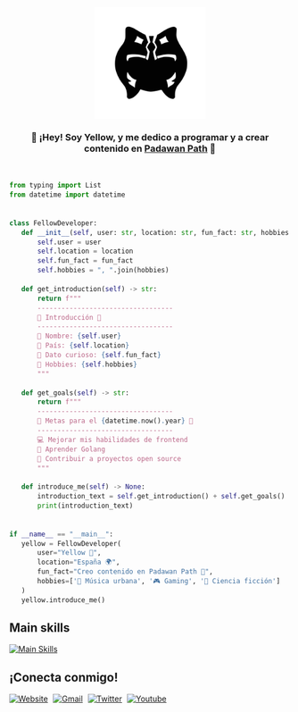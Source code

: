 <p align="center"><img align="center" width="200" src="img/logo_no_bg.svg"/></p>
    <h3 align="center">👋 ¡Hey! Soy Yellow, y me dedico a <strong>programar y a crear contenido</strong> en <a href="http://padawanpath.es">Padawan Path</a> 👋</h3>
</p>

</br>

 ```python
from typing import List
from datetime import datetime


class FellowDeveloper:
    def __init__(self, user: str, location: str, fun_fact: str, hobbies: List[str]):
        self.user = user
        self.location = location
        self.fun_fact = fun_fact
        self.hobbies = ", ".join(hobbies)

    def get_introduction(self) -> str:
        return f"""
        ----------------------------------
        💫 Introducción 💫
        ----------------------------------
        👋 Nombre: {self.user}
        📍 País: {self.location}
        👀 Dato curioso: {self.fun_fact}
        🦄 Hobbies: {self.hobbies}
        """

    def get_goals(self) -> str:
        return f"""
        ----------------------------------
        🚀 Metas para el {datetime.now().year} 🚀
        ----------------------------------
        💻 Mejorar mis habilidades de frontend
        🐹 Aprender Golang
        📝 Contribuir a proyectos open source
        """

    def introduce_me(self) -> None:
        introduction_text = self.get_introduction() + self.get_goals()
        print(introduction_text)


if __name__ == "__main__":
    yellow = FellowDeveloper(
        user="Yellow 💫",
        location="España 🌍",
        fun_fact="Creo contenido en Padawan Path 📼",
        hobbies=['🎵 Música urbana', '🎮 Gaming', '👾 Ciencia ficción']
    )
    yellow.introduce_me()
 ```

## Main skills

[![Main Skills](https://skillicons.dev/icons?i=python,django,postgres,docker,bash,aws,github,git&theme=dark)](https://skillicons.dev)

## ¡Conecta conmigo!

<p>
    <a href="http://www.padawanpath.es"><img alt="Website" title="Padawan Path" src="https://img.shields.io/badge/Website-FF0000?style=for-the-badge&logo=google-chrome&logoColor=white"></a>
    <a href="mailto:yellow@padawanpath.dev"><img alt="Gmail" title="Yellow's Gmail" src="https://img.shields.io/badge/Gmail-D14836?style=for-the-badge&logo=gmail&logoColor=white" style="padding-left: 1%"></a>
    <a href="https://twitter.com/yellow_cmd"><img alt="Twitter" title="Yellow's Twitter" src="https://img.shields.io/badge/Twitter-1DA1F2?style=for-the-badge&logo=twitter&logoColor=white" style="padding-left: 1%"></a>
    <a href="https://www.youtube.com/@padawanpath"><img alt="Youtube" title="Padawan Path" src="https://img.shields.io/badge/YouTube-FF0000?style=for-the-badge&logo=youtube&logoColor=white" style="padding-left: 1%"></a>
</p>
